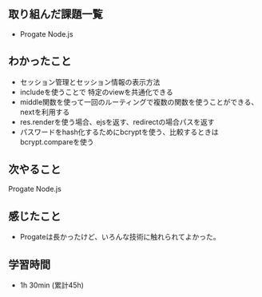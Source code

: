 ## 取り組んだ課題一覧
- Progate Node.js

## わかったこと
  
- セッション管理とセッション情報の表示方法
- includeを使うことで 特定のviewを共通化できる
- middle関数を使って一回のルーティングで複数の関数を使うことができる、nextを利用する
- res.renderを使う場合、ejsを返す、redirectの場合パスを返す
- パスワードをhash化するためにbcryptを使う、比較するときはbcrypt.compareを使う
  
## 次やること
Progate Node.js

## 感じたこと
- Progateは長かったけど、いろんな技術に触れられてよかった。

## 学習時間 
- 1h 30min (累計45h)
